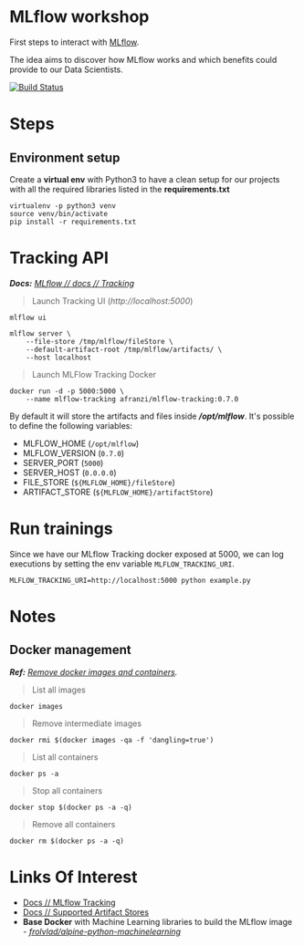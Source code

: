 # MLflow workshop
First steps to interact with [MLflow](mlflow.org).

The idea aims to discover how MLflow works and which benefits could provide to our Data Scientists.

[![Build Status](https://travis-ci.com/afranzi/mlflow-workshop.svg?branch=master)](https://travis-ci.com/afranzi/mlflow-workshop)

# Steps
## Environment setup
Create a **virtual env** with Python3 to have a clean setup for our projects with all the required libraries listed in the **requirements.txt**

```:python
virtualenv -p python3 venv
source venv/bin/activate
pip install -r requirements.txt
```

# Tracking API
***Docs:** [MLflow // docs // Tracking](https://mlflow.org/docs/latest/tracking.html)*

> Launch Tracking UI (*http://localhost:5000*)
```
mlflow ui
```

```
mlflow server \
    --file-store /tmp/mlflow/fileStore \
    --default-artifact-root /tmp/mlflow/artifacts/ \
    --host localhost
```

> Launch MLFlow Tracking Docker
```
docker run -d -p 5000:5000 \
    --name mlflow-tracking afranzi/mlflow-tracking:0.7.0
```

By default it will store the artifacts and files inside ***/opt/mlflow***. 
It's possible to define the following variables:
* MLFLOW_HOME (`/opt/mlflow`)
* MLFLOW_VERSION (`0.7.0`)
* SERVER_PORT (`5000`)
* SERVER_HOST (`0.0.0.0`)
* FILE_STORE (`${MLFLOW_HOME}/fileStore`)
* ARTIFACT_STORE (`${MLFLOW_HOME}/artifactStore`)

# Run trainings
Since we have our MLflow Tracking docker exposed at 5000, we can log executions by setting the env variable `MLFLOW_TRACKING_URI`. 
```
MLFLOW_TRACKING_URI=http://localhost:5000 python example.py
```

# Notes

## Docker management
***Ref:** [Remove docker images and containers](https://tecadmin.net/remove-docker-images-and-containers/).*

> List all images
```
docker images
``` 

> Remove intermediate images
```
docker rmi $(docker images -qa -f 'dangling=true')
```

> List all containers
```
docker ps -a
```

> Stop all containers
```
docker stop $(docker ps -a -q)
```

> Remove all containers
```
docker rm $(docker ps -a -q)
```


# Links Of Interest
* [Docs // MLflow Tracking](https://mlflow.org/docs/latest/tracking.html)
* [Docs // Supported Artifact Stores](https://mlflow.org/docs/latest/tracking.html#supported-artifact-stores)
* **Base Docker** with Machine Learning libraries to build the MLflow image - *[frolvlad/alpine-python-machinelearning](https://hub.docker.com/r/frolvlad/alpine-python-machinelearning/)*